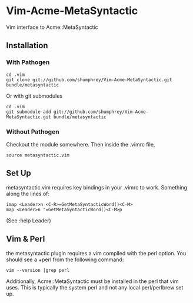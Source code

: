 Vim-Acme-MetaSyntactic
======================

Vim interface to Acme::MetaSyntactic

Installation
------------

### With Pathogen

``` 
cd .vim
git clone git://github.com/shumphrey/Vim-Acme-MetaSyntactic.git bundle/metasyntactic
```

Or with git submodules

```
cd .vim
git submodule add git://github.com/shumphrey/Vim-Acme-MetaSyntactic.git bundle/metasyntactic
```

### Without Pathogen

Checkout the module somewhere.
Then inside the .vimrc file, 
```
source metasyntactic.vim
```

Set Up
------

metasyntactic.vim requires key bindings in your .vimrc to work.
Something along the lines of:

```
imap <Leader>n <C-R>=GetMetaSyntacticWord()<C-M>
map <Leader>n "=GetMetaSyntacticWord()<C-M>p
```

(See :help Leader)

Vim & Perl
----------

the metasyntactic plugin requires a vim compiled with the perl option.
You should see a +perl from the following command:

```
vim --version |grep perl
```

Additionally, Acme::MetaSyntactic must be installed in the perl that vim uses.
This is typically the system perl and not any local perl/perlbrew set up.


